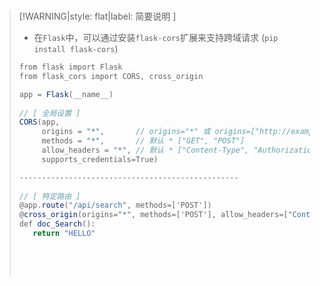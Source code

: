 <br/>

>[!WARNING|style: flat|label: 简要说明 ]
>
>- 在`Flask`中，可以通过安装`flask-cors`扩展来支持跨域请求 (`pip install flask-cors`)
>
>```csharp
>from flask import Flask
>from flask_cors import CORS, cross_origin
>
>app = Flask(__name__)
>    
>// [ 全局设置 ]
>CORS(app, 
>      origins = "*",       // origins="*" 或 origins=["http://example.com"]
>      methods = "*",       // 默认 * ["GET", "POST"]
>      allow_headers = "*", // 默认 * ["Content-Type", "Authorization"]
>      supports_credentials=True)
>
>-------------------------------------------------
>    
>// [ 特定路由 ]
>@app.route("/api/search", methods=['POST'])
>@cross_origin(origins="*", methods=['POST'], allow_headers=["Content-Type"])
>def doc_Search():
>	 return "HELLO"
>    
>    
>```
>
>
>
><br/>



